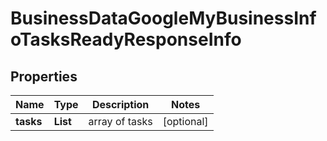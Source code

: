 # BusinessDataGoogleMyBusinessInfoTasksReadyResponseInfo


## Properties

| Name | Type | Description | Notes |
|------------ | ------------- | ------------- | -------------|
**tasks** | **List<BusinessDataGoogleMyBusinessInfoTasksReadyTaskInfo>** | array of tasks |[optional]|